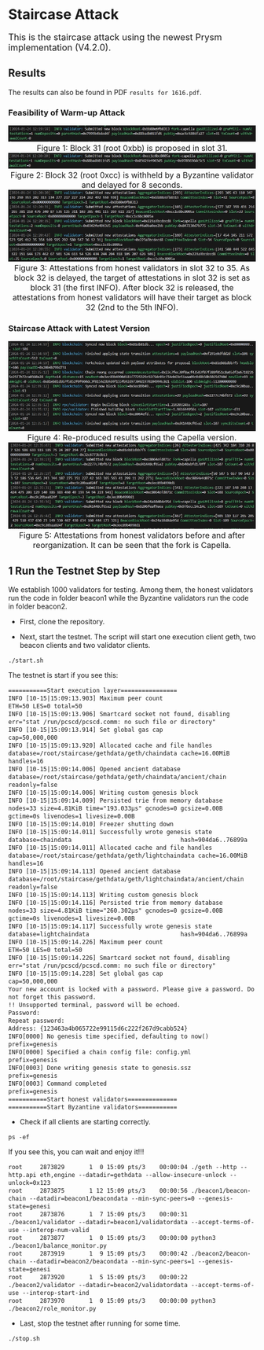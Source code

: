 # Staircase Attack

<font size=4> This is the staircase attack using the newest Prysm implementation (V4.2.0). </font>

## Results

The results can also be found in PDF `results for 1616.pdf`.

### Feasibility of Warm-up Attack

<div>	
    <center>
    <img src="./figs/block-31.png"
         style=100%/>
    <br>
    <font size=3> Figure 1: Block 31 (root 0xbb) is proposed in slot 31.</font>
    </center>
</div>

<div>	
    <center>
    <img src="./figs/block-32.png"
         style=100%/>
    <br>
    <font size=3> Figure 2: Block 32 (root 0xcc) is withheld by a Byzantine validator and delayed for 8 seconds.</font>
    </center>
</div>

<div>	
    <center>
    <img src="./figs/warm-up-attack.png"
         style=100%/>
    <br>
    <font size=3> Figure 3: Attestations from honest validators in slot 32 to 35. As block 32 is delayed, the target of attestations in slot 32 is set as block 31 (the first INFO). After block 32 is released, the attestations from honest validators will have their target as block 32 (2nd to the 5th INFO).  </font>
    </center>
</div>

### Staircase Attack with Latest Version

<div>	
    <center>
    <img src="./figs/reorg-occurred.png"
         style=100%/>
    <br>
    <font size=3> Figure 4: Re-produced results using the Capella version. </font>
    </center>
</div>

<div>	
    <center>
    <img src="./figs/attestations.png"
         style=100%/>
    <br>
    <font size=3> Figure 5: Attestations from honest validators before and after reorganization. It can be seen that the fork is Capella.  </font>
    </center>
</div>

## **1 Run the Testnet Step by Step**<a id="chapter-002"></a>
We establish 1000 validators for testing. Among them, the honest validators run the code in folder beacon1 while the Byzantine validators run the code in folder beacon2.

* First, clone the repository.

* Next, start the testnet. The script will start one execution client geth, two beacon clients and two validator clients.
```shell
./start.sh
```
The testnet is start if you see this:
```shell
===========Start execution layer================
INFO [10-15|15:09:13.903] Maximum peer count                       ETH=50 LES=0 total=50
INFO [10-15|15:09:13.906] Smartcard socket not found, disabling    err="stat /run/pcscd/pcscd.comm: no such file or directory"
INFO [10-15|15:09:13.914] Set global gas cap                       cap=50,000,000
INFO [10-15|15:09:13.920] Allocated cache and file handles         database=/root/staircase/gethdata/geth/chaindata cache=16.00MiB handles=16
INFO [10-15|15:09:14.006] Opened ancient database                  database=/root/staircase/gethdata/geth/chaindata/ancient/chain readonly=false
INFO [10-15|15:09:14.006] Writing custom genesis block 
INFO [10-15|15:09:14.009] Persisted trie from memory database      nodes=33 size=4.81KiB time="193.033µs" gcnodes=0 gcsize=0.00B gctime=0s livenodes=1 livesize=0.00B
INFO [10-15|15:09:14.010] Freezer shutting down 
INFO [10-15|15:09:14.011] Successfully wrote genesis state         database=chaindata                               hash=904da6..76899a
INFO [10-15|15:09:14.011] Allocated cache and file handles         database=/root/staircase/gethdata/geth/lightchaindata cache=16.00MiB handles=16
INFO [10-15|15:09:14.113] Opened ancient database                  database=/root/staircase/gethdata/geth/lightchaindata/ancient/chain readonly=false
INFO [10-15|15:09:14.113] Writing custom genesis block 
INFO [10-15|15:09:14.116] Persisted trie from memory database      nodes=33 size=4.81KiB time="260.302µs" gcnodes=0 gcsize=0.00B gctime=0s livenodes=1 livesize=0.00B
INFO [10-15|15:09:14.117] Successfully wrote genesis state         database=lightchaindata                          hash=904da6..76899a
INFO [10-15|15:09:14.226] Maximum peer count                       ETH=50 LES=0 total=50
INFO [10-15|15:09:14.226] Smartcard socket not found, disabling    err="stat /run/pcscd/pcscd.comm: no such file or directory"
INFO [10-15|15:09:14.228] Set global gas cap                       cap=50,000,000
Your new account is locked with a password. Please give a password. Do not forget this password.
!! Unsupported terminal, password will be echoed.
Password: 
Repeat password: 
Address: {123463a4b065722e99115d6c222f267d9cabb524}
INFO[0000] No genesis time specified, defaulting to now()  prefix=genesis
INFO[0000] Specified a chain config file: config.yml     prefix=genesis
INFO[0003] Done writing genesis state to genesis.ssz     prefix=genesis
INFO[0003] Command completed                             prefix=genesis
===========Start honest validators==============
===========Start Byzantine validators===========
```

* Check if all clients are starting correctly.
```shell
ps -ef
```
If you see this, you can wait and enjoy it!!!
```shell
root     2873829       1  0 15:09 pts/3    00:00:04 ./geth --http --http.api eth,engine --datadir=gethdata --allow-insecure-unlock --unlock=0x123
root     2873875       1 12 15:09 pts/3    00:00:56 ./beacon1/beacon-chain --datadir=beacon1/beacondata --min-sync-peers=0 --genesis-state=genesi
root     2873876       1  7 15:09 pts/3    00:00:31 ./beacon1/validator --datadir=beacon1/validatordata --accept-terms-of-use --interop-num-valid
root     2873877       1  0 15:09 pts/3    00:00:00 python3 ./beacon1/balance_monitor.py
root     2873919       1  9 15:09 pts/3    00:00:42 ./beacon2/beacon-chain --datadir=beacon2/beacondata --min-sync-peers=1 --genesis-state=genesi
root     2873920       1  5 15:09 pts/3    00:00:22 ./beacon2/validator --datadir=beacon2/validatordata --accept-terms-of-use --interop-start-ind
root     2873970       1  0 15:09 pts/3    00:00:00 python3 ./beacon2/role_monitor.py
```


* Last, stop the testnet after running for some time. 
```
./stop.sh
```